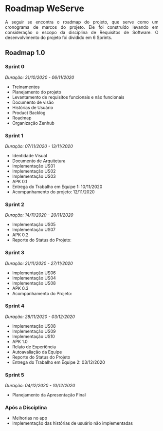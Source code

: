 # Roadmap WeServe

<p align="justify">A seguir se encontra o roadmap do projeto, que serve como um cronograma de marcos do projeto. Ele foi construído levando em consideração o escopo da disciplina de Requisitos de Software. O desenvolvimento do projeto foi dividido em 6 Sprints.</p>

## Roadmap 1.0

### Sprint 0
<i>Duração: 31/10/2020 - 06/11/2020</i>
 - Treinamentos
 - Planejamento do projeto
 - Levantamento de requisitos funcionais e não funcionais
 - Documento de visão
 - Histórias de Usuário
 - Product Backlog
 - Roadmap
 - Organização Zenhub

### Sprint 1
<i>Duração: 07/11/2020 - 13/11/2020</i>
 - Identidade Visual
 - Documento de Arquitetura
 - Implementação US01
 - Implementação US02
 - Implementação US03
 - APK 0.1
 - Entrega do Trabalho em Equipe 1: 10/11/2020
 - Acompanhamento do projeto: 12/11/2020

### Sprint 2
<i>Duração: 14/11/2020 - 20/11/2020</i>
 - Implementação US05
 - Implementação US07
 - APK 0.2
 - Reporte do Status do Projeto:

### Sprint 3
<i>Duração: 21/11/2020 - 27/11/2020</i>
 - Implementação US06
 - Implementação US04
 - Implementação US08
 - APK 0.3
 - Acompanhamento do Projeto:

### Sprint 4
<i>Duração: 28/11/2020 - 03/12/2020</i>
 - Implementação US08
 - Implementação US09
 - Implementação US10
 - APK 1.0
 - Relato de Experiência
 - Autoavaliação da Equipe
 - Reporte do Status do Projeto
 - Entrega do Trabalho em Equipe 2: 03/12/2020

### Sprint 5
<i>Duração: 04/12/2020 - 10/12/2020</i>
 - Planejamento da Apresentação Final

### Após a Disciplina
 - Melhorias no app
 - Implementação das histórias de usuário não implementadas



